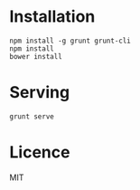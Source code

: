 # Installation
```
npm install -g grunt grunt-cli
npm install
bower install
```

# Serving
```
grunt serve
```

# Licence
MIT
